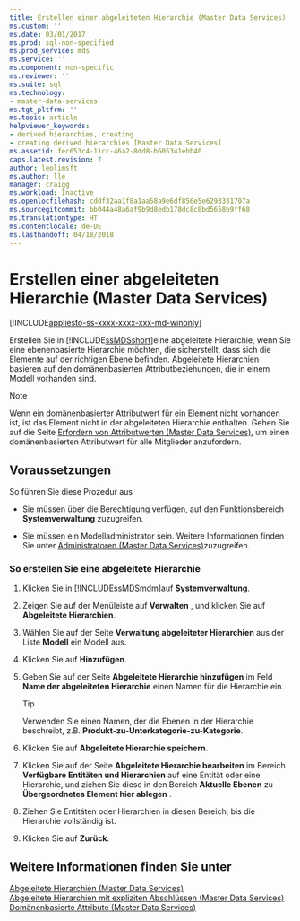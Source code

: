 ```yaml
---
title: Erstellen einer abgeleiteten Hierarchie (Master Data Services) | Microsoft-Dokumentation
ms.custom: ''
ms.date: 03/01/2017
ms.prod: sql-non-specified
ms.prod_service: mds
ms.service: ''
ms.component: non-specific
ms.reviewer: ''
ms.suite: sql
ms.technology:
- master-data-services
ms.tgt_pltfrm: ''
ms.topic: article
helpviewer_keywords:
- derived hierarchies, creating
- creating derived hierarchies [Master Data Services]
ms.assetid: fec653c4-11cc-46a2-8dd8-b605341ebb40
caps.latest.revision: 7
author: leolimsft
ms.author: lle
manager: craigg
ms.workload: Inactive
ms.openlocfilehash: cddf32aa1f8a1aa58a9e6df856e5e6293331707a
ms.sourcegitcommit: bb044a48a6af9b9d8edb178dc8c8bd5658b9ff68
ms.translationtype: HT
ms.contentlocale: de-DE
ms.lasthandoff: 04/18/2018
---
```

# <a name="create-a-derived-hierarchy-master-data-services"></a>Erstellen einer abgeleiteten Hierarchie (Master Data Services)

[!INCLUDE[appliesto-ss-xxxx-xxxx-xxx-md-winonly](../includes/appliesto-ss-xxxx-xxxx-xxx-md-winonly.md)]

  Erstellen Sie in [!INCLUDE[ssMDSshort](../includes/ssmdsshort-md.md)]eine abgeleitete Hierarchie, wenn Sie eine ebenenbasierte Hierarchie möchten, die sicherstellt, dass sich die Elemente auf der richtigen Ebene befinden. Abgeleitete Hierarchien basieren auf den domänenbasierten Attributbeziehungen, die in einem Modell vorhanden sind.  
  
> [!NOTE]  
>  Wenn ein domänenbasierter Attributwert für ein Element nicht vorhanden ist, ist das Element nicht in der abgeleiteten Hierarchie enthalten. Gehen Sie auf die Seite [Erfordern von Attributwerten &#40;Master Data Services&#41;](../master-data-services/require-attribute-values-master-data-services.md), um einen domänenbasierten Attributwert für alle Mitglieder anzufordern.  
  
## <a name="prerequisites"></a>Voraussetzungen  
 So führen Sie diese Prozedur aus  
  
-   Sie müssen über die Berechtigung verfügen, auf den Funktionsbereich **Systemverwaltung** zuzugreifen.  
  
-   Sie müssen ein Modelladministrator sein. Weitere Informationen finden Sie unter [Administratoren &#40;Master Data Services&#41;](../master-data-services/administrators-master-data-services.md)zuzugreifen.  
  
### <a name="to-create-a-derived-hierarchy"></a>So erstellen Sie eine abgeleitete Hierarchie  
  
1.  Klicken Sie in [!INCLUDE[ssMDSmdm](../includes/ssmdsmdm-md.md)]auf **Systemverwaltung**.  
  
2.  Zeigen Sie auf der Menüleiste auf **Verwalten** , und klicken Sie auf **Abgeleitete Hierarchien**.  
  
3.  Wählen Sie auf der Seite **Verwaltung abgeleiteter Hierarchien** aus der Liste **Modell** ein Modell aus.  
  
4.  Klicken Sie auf **Hinzufügen**.  
  
5.  Geben Sie auf der Seite **Abgeleitete Hierarchie hinzufügen** im Feld **Name der abgeleiteten Hierarchie** einen Namen für die Hierarchie ein.  
  
    > [!TIP]  
    >  Verwenden Sie einen Namen, der die Ebenen in der Hierarchie beschreibt, z.B. **Produkt-zu-Unterkategorie-zu-Kategorie**.  
  
6.  Klicken Sie auf **Abgeleitete Hierarchie speichern**.  
  
7.  Klicken Sie auf der Seite **Abgeleitete Hierarchie bearbeiten** im Bereich **Verfügbare Entitäten und Hierarchien** auf eine Entität oder eine Hierarchie, und ziehen Sie diese in den Bereich **Aktuelle Ebenen** zu **Übergeordnetes Element hier ablegen** .  
  
8.  Ziehen Sie Entitäten oder Hierarchien in diesen Bereich, bis die Hierarchie vollständig ist.  
  
9. Klicken Sie auf **Zurück**.  
  
## <a name="see-also"></a>Weitere Informationen finden Sie unter  
 [Abgeleitete Hierarchien &#40;Master Data Services&#41;](../master-data-services/derived-hierarchies-master-data-services.md)   
 [Abgeleitete Hierarchien mit expliziten Abschlüssen &#40;Master Data Services&#41;](../master-data-services/derived-hierarchies-with-explicit-caps-master-data-services.md)   
 [Domänenbasierte Attribute &#40;Master Data Services&#41;](../master-data-services/domain-based-attributes-master-data-services.md)  
  
  
